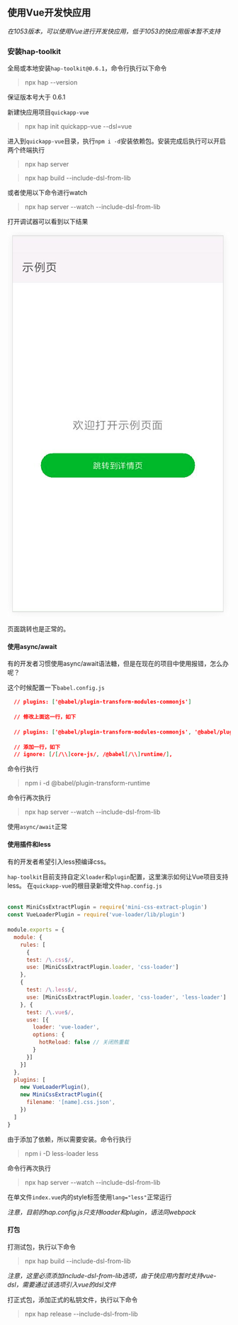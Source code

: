 ## 使用Vue开发快应用

*在1053版本，可以使用Vue进行开发快应用，低于1053的快应用版本暂不支持*

### 安装hap-toolkit

全局或本地安装`hap-toolkit@0.6.1`，命令行执行以下命令

> npx hap --version

保证版本号大于 0.6.1

新建快应用项目`quickapp-vue`

> npx hap init quickapp-vue --dsl=vue

进入到`quickapp-vue`目录，执行`npm i -d`安装依赖包。安装完成后执行可以开启两个终端执行

> npx hap server

> npx hap build --include-dsl-from-lib

或者使用以下命令进行watch

> npx hap server --watch --include-dsl-from-lib

打开调试器可以看到以下结果

![](./img/1.png)

页面跳转也是正常的。

#### 使用async/await
有的开发者习惯使用async/await语法糖，但是在现在的项目中使用报错，怎么办呢？

这个时候配置一下`babel.config.js`

```json
  // plugins: ['@babel/plugin-transform-modules-commonjs']
  
  // 修改上面这一行，如下
  
  // plugins: ['@babel/plugin-transform-modules-commonjs', '@babel/plugin-transform-runtime'],

  // 添加一行，如下
  // ignore: [/[/\\]core-js/, /@babel[/\\]runtime/],

```
命令行执行
> npm i -d @babel/plugin-transform-runtime

命令行再次执行
> npx hap server --watch --include-dsl-from-lib

使用`async/await`正常

#### 使用插件和less

有的开发者希望引入less预编译css。

`hap-toolkit`目前支持自定义`loader`和`plugin`配置，这里演示如何让Vue项目支持less。
在`quickapp-vue`的根目录新增文件`hap.config.js`

```javascript

const MiniCssExtractPlugin = require('mini-css-extract-plugin')
const VueLoaderPlugin = require('vue-loader/lib/plugin')

module.exports = {
  module: {
    rules: [
      {
      test: /\.css$/,
      use: [MiniCssExtractPlugin.loader, 'css-loader']
    }, 
    {
      test: /\.less$/,
      use: [MiniCssExtractPlugin.loader, 'css-loader', 'less-loader']
    }, {
      test: /\.vue$/,
      use: [{
        loader: 'vue-loader',
        options: {
          hotReload: false // 关闭热重载
        }
      }]
    }]
  },
  plugins: [
    new VueLoaderPlugin(),
    new MiniCssExtractPlugin({
      filename: '[name].css.json',
    })
  ]
}

```
由于添加了依赖，所以需要安装。命令行执行

> npm i -D less-loader less

命令行再次执行
> npx hap server --watch --include-dsl-from-lib

在单文件`index.vue`内的style标签使用`lang="less"`正常运行

*注意，目前的hap.config.js只支持loader和plugin，语法同webpack*

#### 打包

打测试包，执行以下命令

> npx hap build --include-dsl-from-lib

*注意，这里必须添加include-dsl-from-lib选项，由于快应用内暂时支持vue-dsl，需要通过该选项引入vue的dsl文件*

打正式包，添加正式的私钥文件，执行以下命令

> npx hap release --include-dsl-from-lib